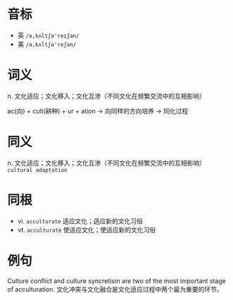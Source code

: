 # 音标

- 英 `/ə,kʌltʃə'reɪʃən/`
- 美 `/ə,kʌltʃə'reʃən/`

# 词义

n. 文化适应；文化移入；文化互渗（不同文化在频繁交流中的互相影响）




ac(向) + cult(耕种) + ur + ation → 向同样的方向培养 → 同化过程

# 同义

n. 文化适应；文化移入；文化互渗（不同文化在频繁交流中的互相影响）
`cultural adaptation`

# 同根

- vi. `acculturate` 适应文化；适应新的文化习俗
- vt. `acculturate` 使适应文化；使适应新的文化习俗

# 例句

Culture conflict and culture syncretism are two of the most important stage of acculturation.
文化冲突与文化融合是文化适应过程中两个最为重要的环节。


